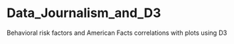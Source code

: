 # Data_Journalism_and_D3
Behavioral risk factors and American Facts correlations with plots using D3
